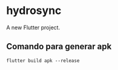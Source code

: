 # hydrosync

A new Flutter project.

## Comando para generar apk 
```
flutter build apk --release
```
